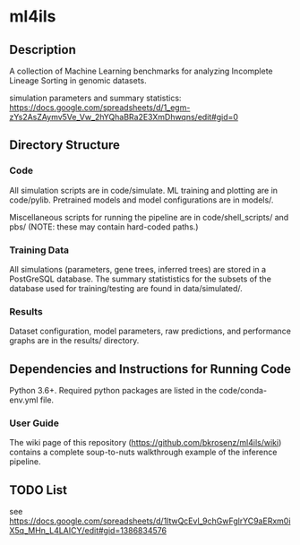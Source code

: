 # ml4ils
## Description
A collection of Machine Learning benchmarks for analyzing Incomplete Lineage Sorting in genomic datasets.

simulation parameters and summary statistics: https://docs.google.com/spreadsheets/d/1_egm-zYs2AsZAymv5Ve_Vw_2hYQhaBRa2E3XmDhwqns/edit#gid=0

## Directory Structure

### Code
All simulation scripts are in code/simulate.  ML training and plotting are in code/pylib. Pretrained models and model configurations are in models/.

Miscellaneous scripts for running the pipeline are in code/shell_scripts/ and pbs/ (NOTE: these may contain hard-coded paths.)

### Training Data
All simulations (parameters, gene trees, inferred trees) are stored in a PostGreSQL database.  The summary statististics for the subsets of the database used for training/testing are found in data/simulated/.

### Results
Dataset configuration, model parameters, raw predictions, and performance graphs are in the results/ directory.

## Dependencies and Instructions for Running Code

Python 3.6+.  Required python packages are listed in the code/conda-env.yml file.

### User Guide
The wiki page of this repository (https://github.com/bkrosenz/ml4ils/wiki) contains a complete soup-to-nuts walkthrough example of the inference pipeline.

## TODO List
see https://docs.google.com/spreadsheets/d/1ltwQcEvl_9chGwFglrYC9aERxm0iX5q_MHn_L4LAICY/edit#gid=1386834576
